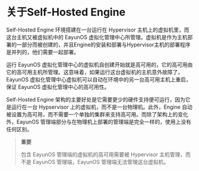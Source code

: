 # 关于Self-Hosted Engine

Self-Hosted Engine 环境搭建在一台运行在 Hypervisor 主机上的虚拟机里，而这台主机又被虚拟机中的 EayunOS 虚拟化管理中心所管理。虚拟机是作为主机部署的一部分而被创建的，并且Engine的安装和部署与Hypervisor主机的部署程序是并列的，他们需要一起部署。

运行 EayunOS 虚拟化管理中心的虚拟机自创建开始就是高可用的，它的高可用由它的高可用主机所管理。这意味着，如果运行这台虚拟机的主机意外故障了，EayunOS 虚拟化管理中心虚拟机可以自动在环境中的另一台高可用主机上重启，保证 EayunOS 虚拟化管理中心的高可用性。

Self-Hosted Engine 架构的主要好处是它需要更少的硬件支持便可运行，因为它是运行在一台 Hypservisor 上的虚拟机，而不是一台物理机。此外，Engine 自动被设置为高可用，而不需要一个单独的集群来支持高可用。而除了架构上的变化外，EayunOS 管理端部分与在物理机上部署的管理端是完全一样的，使用上没有任何区别。

> **重要**
>
> 包含 EayunOS 管理端的虚拟机的高可用需要被 Hypervisor 主机管理，而不是 EayunOS 管理端，EayunOS 管理端无法管理这台虚拟机。
